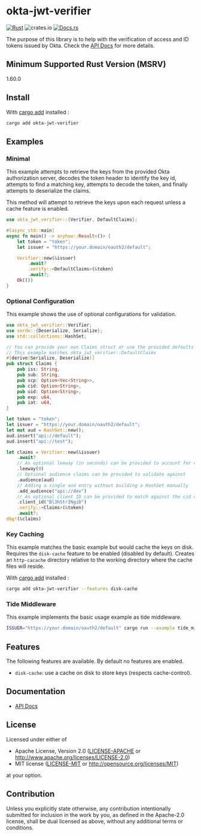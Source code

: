 # okta-jwt-verifier

[![Rust](https://github.com/06chaynes/okta-jwt-verifier/actions/workflows/rust.yml/badge.svg)](https://github.com/06chaynes/okta-jwt-verifier/actions/workflows/rust.yml)
![crates.io](https://img.shields.io/crates/v/okta-jwt-verifier.svg)
[![Docs.rs](https://docs.rs/okta-jwt-verifier/badge.svg)](https://docs.rs/okta-jwt-verifier)

The purpose of this library is to help with the
verification of access and ID tokens issued by Okta.
Check the [API Docs](https://docs.rs/okta-jwt-verifier) for more details.

## Minimum Supported Rust Version (MSRV)

1.60.0

## Install

With [cargo add](https://github.com/killercup/cargo-edit#Installation) installed :

```sh
cargo add okta-jwt-verifier
```

## Examples

### Minimal

This example attempts to retrieve the keys from the provided Okta authorization server,
decodes the token header to identify the key id, attempts to find a matching key,
attempts to decode the token, and finally attempts to deserialize the claims.

This method will attempt to retrieve the keys upon each request unless a cache feature is enabled.

```rust
use okta_jwt_verifier::{Verifier, DefaultClaims};

#[async_std::main]
async fn main() -> anyhow::Result<()> {
    let token = "token";
    let issuer = "https://your.domain/oauth2/default";

    Verifier::new(&issuer)
        .await?
        .verify::<DefaultClaims>(&token)
        .await?;
    Ok(())
}
```

### Optional Configuration

This example shows the use of optional configurations for validation.

```rust
use okta_jwt_verifier::Verifier;
use serde::{Deserialize, Serialize};
use std::collections::HashSet;

// You can provide your own Claims struct or use the provided defaults
// This example matches okta_jwt_verifier::DefaultClaims
#[derive(Serialize, Deserialize)]
pub struct Claims {
    pub iss: String,
    pub sub: String,
    pub scp: Option<Vec<String>>,
    pub cid: Option<String>,
    pub uid: Option<String>,
    pub exp: u64,
    pub iat: u64,
}

let token = "token";
let issuer = "https://your.domain/oauth2/default";
let mut aud = HashSet::new();
aud.insert("api://default");
aud.insert("api://test");

let claims = Verifier::new(&issuer)
    .await?
    // An optional leeway (in seconds) can be provided to account for clock skew (default: 120)
    .leeway(0)
    // Optional audience claims can be provided to validate against
    .audience(aud)
    // Adding a single aud entry without building a HashSet manually
    .add_audience("api://dev")
    // An optional client ID can be provided to match against the cid claim
    .client_id("Bl3hStrINgiD")
    .verify::<Claims>(&token)
    .await?;
dbg!(&claims)
```

### Key Caching

This example matches the basic example but would cache the keys on disk. Requires the `disk-cache` feature to be enabled (disabled by default). Creates an `http-cacache` directory relative to the working directory where the cache files will reside.

With [cargo add](https://github.com/killercup/cargo-edit#Installation) installed :

```sh
cargo add okta-jwt-verifier --features disk-cache
```

### Tide Middleware

This example implements the basic usage example as tide middleware.

  ```sh
  ISSUER="https://your.domain/oauth2/default" cargo run --example tide_middleware_basic
  ```

## Features

The following features are available. By default no features are enabled.

- `disk-cache`: use a cache on disk to store keys (respects cache-control).

## Documentation

- [API Docs](https://docs.rs/okta-jwt-verifier)

## License

Licensed under either of

- Apache License, Version 2.0
   ([LICENSE-APACHE](LICENSE-APACHE) or <http://www.apache.org/licenses/LICENSE-2.0>)
- MIT license
   ([LICENSE-MIT](LICENSE-MIT) or <http://opensource.org/licenses/MIT>)

at your option.

## Contribution

Unless you explicitly state otherwise, any contribution intentionally submitted
for inclusion in the work by you, as defined in the Apache-2.0 license, shall be
dual licensed as above, without any additional terms or conditions.

